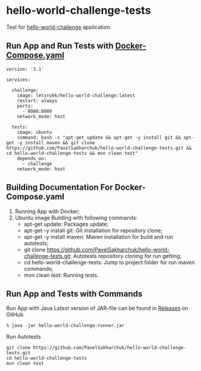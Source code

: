 # hello-world-challenge-tests

Test for [hello-world-challenge](https://github.com/letsrokk/hello-world-challenge) application.

## Run App and Run Tests with [Docker-Compose.yaml](https://docs.docker.com/compose/install/)

```
version: '3.1'

services:

  challenge:
    image: letsrokk/hello-world-challenge:latest
    restart: always
    ports:
      - 8080:8080
    network_mode: host

  tests:
    image: ubuntu
    command: bash -c "apt-get update && apt-get -y install git && apt-get -y install maven && git clone https://github.com/PavelSakharchuk/hello-world-challenge-tests.git && cd hello-world-challenge-tests && mvn clean test"
    depends_on:
      - challenge
    network_mode: host
```

## Building Documentation For Docker-Compose.yaml

1. Running App with Docker;
2. Ubuntu image Building with following commands:
    - apt-get update: Packages update;
    - apt-get -y install git: Git installation for repository clone;
    - apt-get -y install maven: Maven installation for build and run autotests;
    - git clone https://github.com/PavelSakharchuk/hello-world-challenge-tests.git: Autotests repository cloning for run getting;
    - cd hello-world-challenge-tests: Jump to project folder for run maven commands;
    - mvn clean test: Running tests.
    
## Run App and Tests with Commands
Run App with Java
Latest version of JAR-file can be found in [Releases](https://github.com/letsrokk/hello-world-challenge/releases/latest) on GitHub
```
% java -jar hello-world-challenge-runner.jar 
```

Run Autotests
```
git clone https://github.com/PavelSakharchuk/hello-world-challenge-tests.git
cd hello-world-challenge-tests
mvn clean test
```